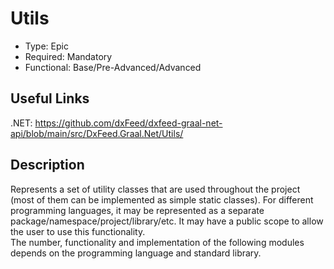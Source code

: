 # Utils

* Type: Epic
* Required: Mandatory
* Functional: Base/Pre-Advanced/Advanced

## Useful Links

.NET:
https://github.com/dxFeed/dxfeed-graal-net-api/blob/main/src/DxFeed.Graal.Net/Utils/

## Description

Represents a set of utility classes that are used throughout the project (most of them can be implemented as simple
static classes). For different programming languages, it may be represented as a separate
package/namespace/project/library/etc.
It may have a public scope to allow the user to use this functionality.\
The number, functionality and implementation of the following modules depends on the programming language and standard
library.
